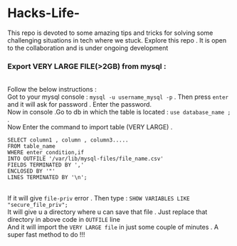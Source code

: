 # Hacks-Life-
This repo is devoted to some amazing tips and tricks for solving some challenging situations in tech where we stuck. Explore this repo . It is open to the collaboration and is under ongoing development

### Export VERY LARGE FILE(>2GB) from mysql :
<br /> Follow the below instructions :
<br /> Got to your mysql console : `mysql -u username_mysql -p` . Then press `enter` and  it will ask for password . Enter the password.
<br /> Now in console .Go to db in which the table is located : `use database_name ;` . 
<br /> Now Enter the command to import table (VERY LARGE) .
```
SELECT column1 , column , column3.....
FROM table_name
WHERE enter_condition,if
INTO OUTFILE '/var/lib/mysql-files/file_name.csv'
FIELDS TERMINATED BY ','
ENCLOSED BY '"'
LINES TERMINATED BY '\n';
```
<br />If it will give `file-priv` error . Then type : `SHOW VARIABLES LIKE "secure_file_priv";`
<br /> It will give u a directory where u can save that file . Just replace that directory in above code in `OUTFILE` line
<br /> And it will import the `VERY LARGE file` in just some couple of minutes . A super fast method to do !!! 

